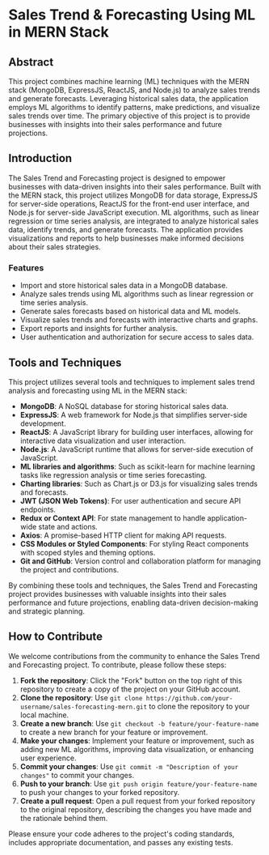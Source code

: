 # Sales Trend & Forecasting Using ML in MERN Stack

## Abstract

This project combines machine learning (ML) techniques with the MERN stack (MongoDB, ExpressJS, ReactJS, and Node.js) to analyze sales trends and generate forecasts. Leveraging historical sales data, the application employs ML algorithms to identify patterns, make predictions, and visualize sales trends over time. The primary objective of this project is to provide businesses with insights into their sales performance and future projections.

## Introduction

The Sales Trend and Forecasting project is designed to empower businesses with data-driven insights into their sales performance. Built with the MERN stack, this project utilizes MongoDB for data storage, ExpressJS for server-side operations, ReactJS for the front-end user interface, and Node.js for server-side JavaScript execution. ML algorithms, such as linear regression or time series analysis, are integrated to analyze historical sales data, identify trends, and generate forecasts. The application provides visualizations and reports to help businesses make informed decisions about their sales strategies.

### Features

- Import and store historical sales data in a MongoDB database.
- Analyze sales trends using ML algorithms such as linear regression or time series analysis.
- Generate sales forecasts based on historical data and ML models.
- Visualize sales trends and forecasts with interactive charts and graphs.
- Export reports and insights for further analysis.
- User authentication and authorization for secure access to sales data.

## Tools and Techniques

This project utilizes several tools and techniques to implement sales trend analysis and forecasting using ML in the MERN stack:

- **MongoDB**: A NoSQL database for storing historical sales data.
- **ExpressJS**: A web framework for Node.js that simplifies server-side development.
- **ReactJS**: A JavaScript library for building user interfaces, allowing for interactive data visualization and user interaction.
- **Node.js**: A JavaScript runtime that allows for server-side execution of JavaScript.
- **ML libraries and algorithms**: Such as scikit-learn for machine learning tasks like regression analysis or time series forecasting.
- **Charting libraries**: Such as Chart.js or D3.js for visualizing sales trends and forecasts.
- **JWT (JSON Web Tokens)**: For user authentication and secure API endpoints.
- **Redux or Context API**: For state management to handle application-wide state and actions.
- **Axios**: A promise-based HTTP client for making API requests.
- **CSS Modules or Styled Components**: For styling React components with scoped styles and theming options.
- **Git and GitHub**: Version control and collaboration platform for managing the project and contributions.

By combining these tools and techniques, the Sales Trend and Forecasting project provides businesses with valuable insights into their sales performance and future projections, enabling data-driven decision-making and strategic planning.

## How to Contribute

We welcome contributions from the community to enhance the Sales Trend and Forecasting project. To contribute, please follow these steps:

1. **Fork the repository**: Click the "Fork" button on the top right of this repository to create a copy of the project on your GitHub account.
2. **Clone the repository**: Use `git clone https://github.com/your-username/sales-forecasting-mern.git` to clone the repository to your local machine.
3. **Create a new branch**: Use `git checkout -b feature/your-feature-name` to create a new branch for your feature or improvement.
4. **Make your changes**: Implement your feature or improvement, such as adding new ML algorithms, improving data visualization, or enhancing user experience.
5. **Commit your changes**: Use `git commit -m "Description of your changes"` to commit your changes.
6. **Push to your branch**: Use `git push origin feature/your-feature-name` to push your changes to your forked repository.
7. **Create a pull request**: Open a pull request from your forked repository to the original repository, describing the changes you have made and the rationale behind them.

Please ensure your code adheres to the project's coding standards, includes appropriate documentation, and passes any existing tests.

